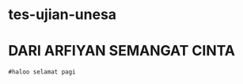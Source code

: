 ﻿# tes-ujian-unesa 
# DARI ARFIYAN SEMANGAT CINTA
```SEMANGAT SEMANAGAT SEMAGANGAT~~
#haloo selamat pagi


